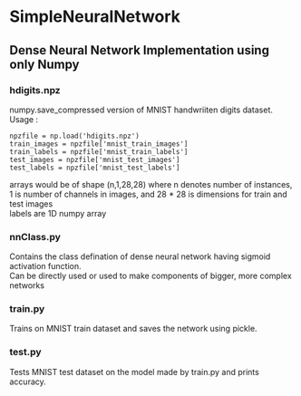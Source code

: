 # SimpleNeuralNetwork
## Dense Neural Network Implementation using only Numpy

### hdigits.npz
  numpy.save_compressed version of MNIST handwriiten digits dataset. Usage :
  ```
npzfile = np.load('hdigits.npz')
train_images = npzfile['mnist_train_images']
train_labels = npzfile['mnist_train_labels']
test_images = npzfile['mnist_test_images']
test_labels = npzfile['mnist_test_labels']
  ```
  arrays would be of shape (n,1,28,28) where n denotes number of instances, 1 is number of channels in images, and 28 * 28 is dimensions for train and test images<br />
  labels are 1D numpy array
  
### nnClass.py
  Contains the class defination of dense neural network having sigmoid activation function.<br />
  Can be directly used or used to make components of bigger, more complex networks
  
### train.py
  Trains on MNIST train dataset and saves the network using pickle.
  
### test.py
  Tests MNIST test dataset on the model made by train.py and prints accuracy.
